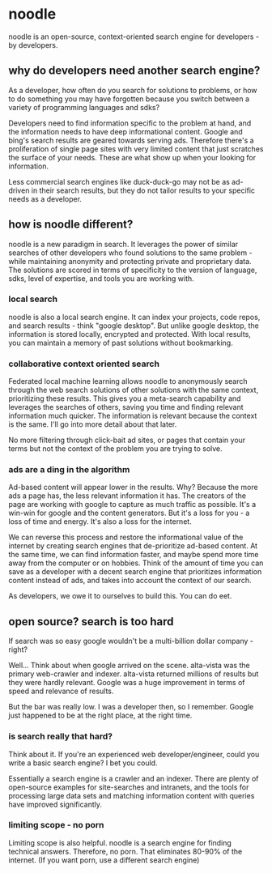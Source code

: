 # noodle
noodle is an open-source, context-oriented search engine for developers - by developers.

## why do developers need another search engine?
As a developer, how often do you search for solutions to problems, or how to do something you may have forgotten because you switch between a variety of programming languages and sdks?

Developers need to find information specific to the problem at hand, and the information needs to have deep informational content. Google and bing's search results are geared towards serving ads. Therefore there's a proliferation of single page sites with very limited content that just scratches the surface of your needs. These are what show up when your looking for information.

Less commercial search engines like duck-duck-go may not be as ad-driven in their search results, but they do not tailor results to your specific needs as a developer.

## how is noodle different?
noodle is a new paradigm in search. It leverages the power of similar searches of other developers who found solutions to the same problem - while maintaining anonymity and protecting private and proprietary data. The solutions are scored in terms of specificity to the version of language, sdks, level of expertise, and tools you are working with.

### local search
noodle is also a local search engine. It can index your projects, code repos, and search results - think "google desktop". But unlike google desktop, the information is stored locally, encrypted and protected. With local results, you can maintain a memory of past solutions without bookmarking. 

### collaborative context oriented search
Federated local machine learning allows noodle to anonymously search through the web search solutions of other solutions with the same context, prioritizing these results. This gives you a meta-search capability and leverages the searches of others, saving you time and finding relevant information much quicker. The information is relevant because the context is the same. I'll go into more detail about that later.

No more filtering through click-bait ad sites, or pages that contain your terms but not the context of the problem you are trying to solve.

### ads are a ding in the algorithm
Ad-based content will appear lower in the results. Why? Because the more ads a page has, the less relevant information it has. The creators of the page are working with google to capture as much traffic as possible. It's a win-win for google and the content generators. But it's a loss for you - a loss of time and energy. It's also a loss for the internet. 

We can reverse this process and restore the informational value of the internet by creating search engines that de-prioritize ad-based content. At the same time, we can find information faster, and maybe spend more time away from the computer or on hobbies. Think of the amount of time you can save as a developer with a decent search engine that prioritizes information content instead of ads, and takes into account the context of our search.

As developers, we owe it to ourselves to build this. You can do eet.

## open source? search is too hard
If search was so easy google wouldn't be a multi-billion dollar company - right?

Well... Think about when google arrived on the scene. alta-vista was the primary web-crawler and indexer. alta-vista returned millions of results but they were hardly relevant. Google was a huge improvement in terms of speed and relevance of results. 

But the bar was really low. I was a developer then, so I remember. Google just happened to be at the right place, at the right time. 

### is search really that hard?
Think about it. If you're an experienced web developer/engineer, could you write a basic search engine? I bet you could. 

Essentially a search engine is a crawler and an indexer. There are plenty of open-source examples for site-searches and intranets, and the tools for processing large data sets and matching information content with queries have improved significantly. 

### limiting scope - no porn
Limiting scope is also helpful. noodle is a search engine for finding technical answers. Therefore, no porn. That eliminates 80-90% of the internet. (If you want porn, use a different search engine)


